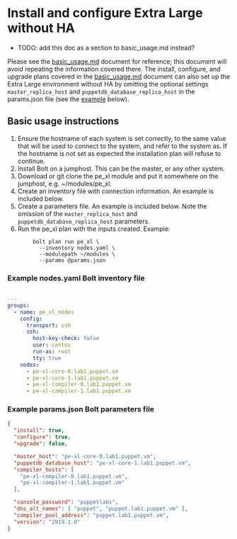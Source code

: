 # Install and configure Extra Large without HA

* TODO: add this doc as a section to basic_usage.md instead?

Please see the [basic_usage.md](basic_usage.md) document for reference; this document will avoid repeating the information covered there.
The install, configure, and upgrade plans covered in the [basic_usage.md](basic_usage.md) document can also set up the Extra Large environment without HA by omitting the optional settings `master_replica_host` and `puppetdb_database_replica_host` in the params.json file (see the [example](#example-params.json-bolt-parameters-file) below).

## Basic usage instructions

1. Ensure the hostname of each system is set correctly, to the same value that will be used to connect to the system, and refer to the system as. If the hostname is not set as expected the installation plan will refuse to continue.
2. Install Bolt on a jumphost. This can be the master, or any other system.
3. Download or git clone the pe\_xl module and put it somewhere on the jumphost, e.g. ~/modules/pe\_xl.
4. Create an inventory file with connection information. An example is included below.
5. Create a parameters file. An example is included below. Note the omission of the `master_replica_host` and `puppetdb_database_replica_host` parameters.
6. Run the pe\_xl plan with the inputs created. Example:
```
        bolt plan run pe_xl \
          --inventory nodes.yaml \
          --modulepath ~/modules \
          --params @params.json 
```

### Example nodes.yaml Bolt inventory file

```yaml

---
groups:
  - name: pe_xl_nodes
    config:
      transport: ssh
      ssh:
        host-key-check: false
        user: centos
        run-as: root
        tty: true
    nodes:
      - pe-xl-core-0.lab1.puppet.vm
      - pe-xl-core-1.lab1.puppet.vm
      - pe-xl-compiler-0.lab1.puppet.vm
      - pe-xl-compiler-1.lab1.puppet.vm
```

### Example params.json Bolt parameters file

```json
{
  "install": true,
  "configure": true,
  "upgrade": false,

  "master_host": "pe-xl-core-0.lab1.puppet.vm",
  "puppetdb_database_host": "pe-xl-core-1.lab1.puppet.vm",
  "compiler_hosts": [
    "pe-xl-compiler-0.lab1.puppet.vm",
    "pe-xl-compiler-1.lab1.puppet.vm"
  ],

  "console_password": "puppetlabs",
  "dns_alt_names": [ "puppet", "puppet.lab1.puppet.vm" ],
  "compiler_pool_address": "puppet.lab1.puppet.vm",
  "version": "2019.1.0"
}
```
